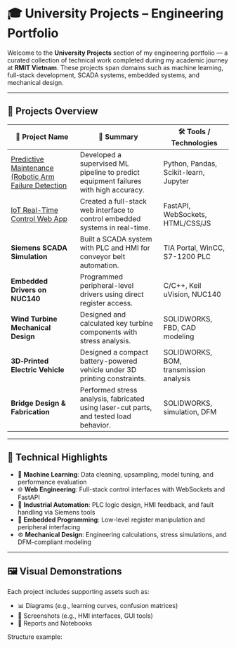 # 🎓 University Projects – Engineering Portfolio

Welcome to the **University Projects** section of my engineering portfolio — a curated collection of technical work completed during my academic journey at **RMIT Vietnam**. These projects span domains such as machine learning, full-stack development, SCADA systems, embedded systems, and mechanical design.

---

## 🧩 Projects Overview

| 📂 Project Name | 📝 Summary | 🛠️ Tools / Technologies |
|----------------|------------|--------------------------|
| [Predictive Maintenance (Robotic Arm Failure Detection](./predictive_maintenance/) | Developed a supervised ML pipeline to predict equipment failures with high accuracy. | Python, Pandas, Scikit-learn, Jupyter |
| [IoT Real-Time Control Web App](./iot_real_time_control_web_app/)  | Created a full-stack web interface to control embedded systems in real-time. | FastAPI, WebSockets, HTML/CSS/JS |
| **Siemens SCADA Simulation** | Built a SCADA system with PLC and HMI for conveyor belt automation. | TIA Portal, WinCC, S7-1200 PLC |
| **Embedded Drivers on NUC140** | Programmed peripheral-level drivers using direct register access. | C/C++, Keil uVision, NUC140 |
| **Wind Turbine Mechanical Design** | Designed and calculated key turbine components with stress analysis. | SOLIDWORKS, FBD, CAD modeling |
| **3D‑Printed Electric Vehicle** | Designed a compact battery-powered vehicle under 3D printing constraints. | SOLIDWORKS, BOM, transmission analysis |
| **Bridge Design & Fabrication** | Performed stress analysis, fabricated using laser-cut parts, and tested load behavior. | SOLIDWORKS, simulation, DFM |

---

## 🧠 Technical Highlights

- 🧮 **Machine Learning**: Data cleaning, upsampling, model tuning, and performance evaluation
- 🌐 **Web Engineering**: Full-stack control interfaces with WebSockets and FastAPI
- 🔌 **Industrial Automation**: PLC logic design, HMI feedback, and fault handling via Siemens tools
- 🧵 **Embedded Programming**: Low-level register manipulation and peripheral interfacing
- ⚙️ **Mechanical Design**: Engineering calculations, stress simulations, and DFM-compliant modeling

---

## 🖼️ Visual Demonstrations

Each project includes supporting assets such as:

- 📊 Diagrams (e.g., learning curves, confusion matrices)
- 📸 Screenshots (e.g., HMI interfaces, GUI tools)
- 🧾 Reports and Notebooks

Structure example:

